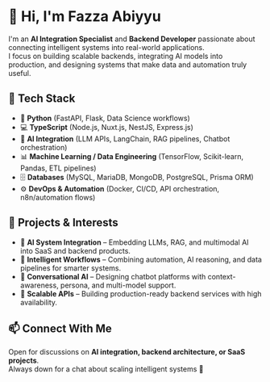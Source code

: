 # 👋 Hi, I'm Fazza Abiyyu

I'm an **AI Integration Specialist** and **Backend Developer** passionate about connecting intelligent systems into real-world applications.  
I focus on building scalable backends, integrating AI models into production, and designing systems that make data and automation truly useful.

## 🚀 Tech Stack

- 🐍 **Python** (FastAPI, Flask, Data Science workflows)  
- 💻 **TypeScript** (Node.js, Nuxt.js, NestJS, Express.js)  
- 🤖 **AI Integration** (LLM APIs, LangChain, RAG pipelines, Chatbot orchestration)  
- 📊 **Machine Learning / Data Engineering** (TensorFlow, Scikit-learn, Pandas, ETL pipelines)  
- 🗄️ **Databases** (MySQL, MariaDB, MongoDB, PostgreSQL, Prisma ORM)  
- ⚙️ **DevOps & Automation** (Docker, CI/CD, API orchestration, n8n/automation flows)  

## 🔬 Projects & Interests

- 🔌 **AI System Integration** – Embedding LLMs, RAG, and multimodal AI into SaaS and backend products.  
- 🧠 **Intelligent Workflows** – Combining automation, AI reasoning, and data pipelines for smarter systems.  
- 💬 **Conversational AI** – Designing chatbot platforms with context-awareness, persona, and multi-model support.  
- 📡 **Scalable APIs** – Building production-ready backend services with high availability.  

## 📫 Connect With Me

Open for discussions on **AI integration, backend architecture, or SaaS projects**.  
Always down for a chat about scaling intelligent systems 🚀
